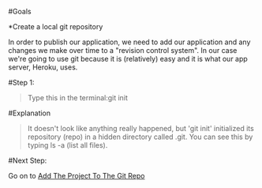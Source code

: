 #Goals


*Create a local git repository


In order to publish our application, we need to add our application and any changes we make over time to a "revision control system". In our case we're going to use 
git because it is (relatively) easy and it is what our app server, 
Heroku, uses.

[]()#Step 1:


>Type this in the terminal:git init

#Explanation


>It doesn't look like anything really happened, but 'git init' initialized its repository (repo) in a hidden directory called 
.git. You can see this by typing 
ls -a (list all files).

#Next Step:


Go on to 
[Add The Project To The Git Repo](add_the_project_to_the_git_repo?back=create_a_new_git_repo%23step1)